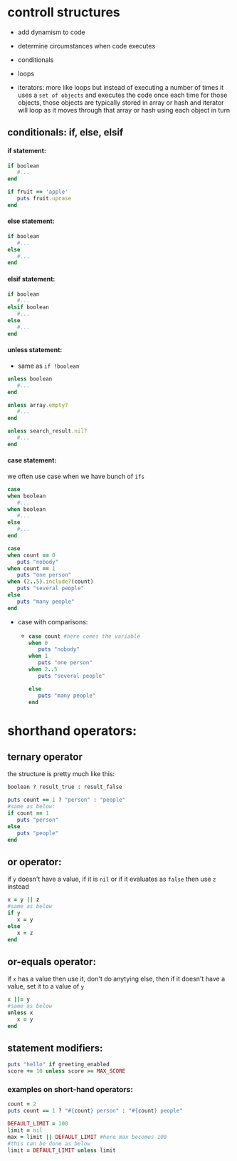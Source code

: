 # controll structures

- add dynamism to code

- determine circumstances when code executes

- conditionals

- loops

- iterators: more like loops but instead of executing a number of times it uses a `set of objects` and executes the code once each time for those objects, those objects are typically stored in array or hash and iterator will loop as it moves through that array or hash using each object in turn

## conditionals: if, else, elsif

#### if statement:

```ruby
if boolean
   #...
end

if fruit == 'apple'
   puts fruit.upcase
end
```

#### else statement:

```ruby
if boolean
   #...
else
   #...
end
```

#### elsif statement:

```ruby
if boolean
   #...
elsif boolean
   #...
else
   #...
end
```

#### unless statement:

- same as `if !boolean`

```ruby
unless boolean
   #...
end

unless array.empty?
   #...
end

unless search_result.nil?
   #...
end
```

#### case statement:

we often use case when we have bunch of `ifs`

```ruby
case
when boolean
   #...
when boolean
   #...
else
   #...
end

case
when count == 0
   puts "nobody"
when count == 1
   puts "one person"
when (2..5).include?(count)
   puts "several people"
else
   puts "many people"
end
```

- case with comparisons:
  
  - ```ruby
    case count #here comes the variable
    when 0
       puts "nobody"
    when 1
       puts "one person"
    when 2..5
       puts "several people"
    
    else
       puts "many people"
    end
    ```

# shorthand operators:

## ternary operator

the structure is pretty much like this:

```ruby
boolean ? result_true : result_false
```

```ruby
puts count == 1 ? "person" : "people"
#same as below:
if count == 1
   puts "person"
else
   puts "people"
end
```

## or operator:

if `y` doesn't have a value, if it is `nil` or if it evaluates as `false` then use `z` instead

```ruby
x = y || z
#same as below
if y
   x = y
else
   x = z
end
```

## or-equals operator:

if `x` has a value then use it, don't do anytying else, then if it doesn't have a value, set it to a value of `y`

```ruby
x ||= y
#same as below
unless x
   x = y
end
```

## statement modifiers:

```ruby
puts "hello" if greeting_enabled
score += 10 unless score >= MAX_SCORE
```

### examples on short-hand operators:

```ruby
count = 2
puts count == 1 ? "#{count} person" : "#{count} people"

DEFAULT_LIMIT = 100
limit = nil
max = limit || DEFAULT_LIMIT #here max becomes 100
#this can be done as below
limit = DEFAULT_LIMIT unless limit
```
